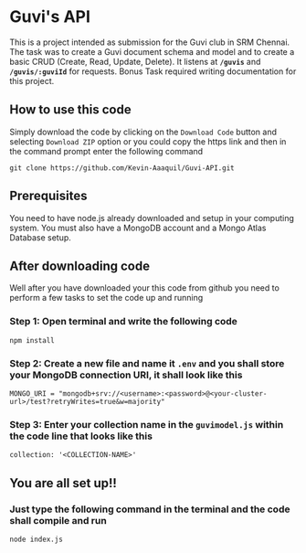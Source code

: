 # Guvi's API

This is a project intended as submission for the Guvi club in SRM Chennai. The task was to create a Guvi document schema and model and to create a basic CRUD (Create, Read, Update, Delete). It listens at **`/guvis`** and **`/guvis/:guviId`** for requests. Bonus Task required writing documentation for this project.



## How to use this code

Simply download the code by clicking on the `Download Code` button and selecting `Download ZIP` option or you could copy the https link and then in the command prompt enter the following command
```
git clone https://github.com/Kevin-Aaaquil/Guvi-API.git
```

## Prerequisites

You need to have node.js already downloaded and setup in your computing system. You must also have a MongoDB account and a Mongo Atlas Database setup. 

## After downloading code

Well after you have downloaded your this code from github you need to perform a few tasks to set the code up and running

### Step 1: Open terminal and write the following code
```
npm install 
```
### Step 2: Create a new file and name it **`.env`** and you shall store your MongoDB connection URI, it shall look like this
```
MONGO_URI = "mongodb+srv://<username>:<password>@<your-cluster-url>/test?retryWrites=true&w=majority"
```
### Step 3: Enter your collection name in the `guvimodel.js` within the code line that looks like this
```
collection: '<COLLECTION-NAME>'
```

## You are all set up!!
### Just type the following command in the terminal and the code shall compile and run
```
node index.js
```
